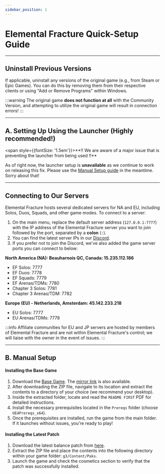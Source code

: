 ```yaml
---
sidebar_position: 1
---
```


# Elemental Fracture Quick-Setup Guide

---

## Uninstall Previous Versions

If applicable, uninstall any versions of the original game (e.g., from Steam or Epic Games). You can do this by removing them from their respective clients or using "Add or Remove Programs" within Windows.

:::warning
The original game **does not function at all** with the Community Version, and attempting to utilize the original game will result in connection errors!
:::

---

## A. Setting Up Using the Launcher (Highly recommended!)
<span style={{fontSize: '1.5em'}}>**!! We are aware of a major issue that is preventing the launcher from being used !!\**</span>

As of right now, the launcher setup is **unavailable** as we continue to work on releasing this fix. Please use the [Manual Setup guide](#b-manual-setup) in the meantime. Sorry about that! 

---

## Connecting to Our Servers

Elemental Fracture hosts several dedicated servers for NA and EU, including Solos, Duos, Squads, and other game modes. To connect to a server:

1. On the main menu, replace the default server address (`127.0.0.1:7777`) with the IP address of the Elemental Fracture server you want to join followed by the port, separated by a **colon** (`:`).
2. You can find the latest server IPs in our [Discord](https://dsc.gg/elefrac).
3. If you prefer not to join the Discord, we've also added the game server ports you can connect to below:

**North America (NA): Beauharnois QC, Canada: 15.235.112.186**
- EF Solos: 7777
- EF Duos: 7778
- EF Squads: 7779
- EF Arenas/TDMs: 7780
- Chapter 3 Solos: 7781
- Chapter 3 Arenas/TDM: 7782

**Europe (EU) - Netherlands, Amsterdam: 45.142.233.218**
- EU Solos: 7777
- EU Arenas/TDMs: 7778

:::info 
Affiliate communities for EU and JP servers are hosted by members of Elemental Fracture and are not within Elemental Fracture's control; we will liaise with the owner in the event of issues. 
:::

---
## B. Manual Setup
#### Installing the Base Game

1. Download the [Base Game](https://cdn.elefrac.com/game/elefracbase.zip). The [mirror link](https://sbcommunity.itch.io/spellbreak-community-version) is also available. 
2. After downloading the ZIP file, navigate to its location and extract the contents to a directory of your choice (we recommend your desktop).
3. Inside the extracted folder, locate and read the `README FIRST` PDF for detailed instructions.
4. Install the necessary prerequisites located in the `Prereqs` folder (choose `UE4Prereqs_x64`).
5. Once the prerequisites are installed, run the game from the main folder. If it launches without issues, you're ready to play!

#### Installing the Latest Patch

1. Download the latest balance patch from [here](https://cdn.elefrac.com/patch/latest.zip).
2. Extract the ZIP file and place the contents into the following directory within your game folder: `g3/Content/Paks`.
3. Launch the game and check the cosmetics section to verify that the patch was successfully installed.